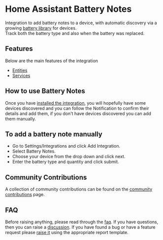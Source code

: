 # Home Assistant Battery Notes

Integration to add battery notes to a device, with automatic discovery via a growing [battery library](https://github.com/andrew-codechimp/HA-Battery-Notes/blob/main/library.md) for devices.  
Track both the battery type and also when the battery was replaced.  

## Features

Below are the main features of the integration

* [Entities](./entities.md)
* [Services](./services.md)

## How to use Battery Notes
Once you have [installed the integration](https://github.com/andrew-codechimp/HA-Battery-Notes#installation), you will hopefully have some devices discovered and you can follow the Notification to confirm their details and add them, if you don't have devices discovered you can add them manually.

## To add a battery note manually
* Go to Settings/Integrations and click Add Integration.
* Select Battery Notes.
* Choose your device from the drop down and click next.
* Enter the battery type and quantity and click submit.

## Community Contributions

A collection of community contributions can be found on the [community contributions](./community.md) page.

## FAQ

Before raising anything, please read through the [faq](./faq.md). If you have questions, then you can raise a [discussion](https://github.com/andrew-codechimp/HA-Battery-Notes/discussions). If you have found a bug or have a feature request please [raise it](https://github.com/andrew-codechimp/HA-Battery-Notes/issues) using the appropriate report template.

